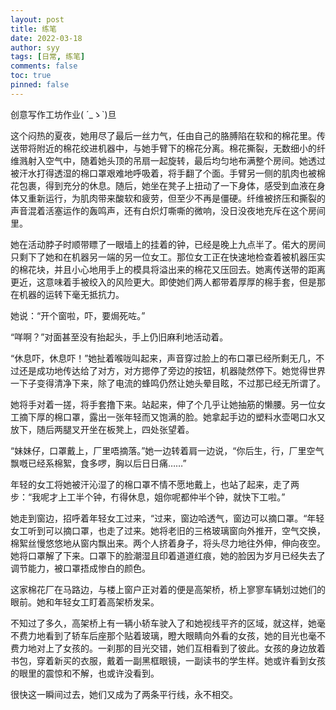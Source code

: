 ```yaml
---
layout: post
title: 练笔
date: 2022-03-18
author: syy
tags: [日常, 练笔]
comments: false
toc: true
pinned: false
---
```


创意写作工坊作业( ´_ゝ`)旦

<!-- more -->

这个闷热的夏夜，她用尽了最后一丝力气，任由自己的胳膊陷在软和的棉花里。传送带将附近的棉花绞进机器中，与她手臂下的棉花分离。棉花撕裂，无数细小的纤维溅射入空气中，随着她头顶的吊扇一起旋转，最后均匀地布满整个房间。她透过被汗水打得透湿的棉口罩艰难地呼吸着，将手翻了个面。手臂另一侧的肌肉也被棉花包裹，得到充分的休息。随后，她坐在凳子上扭动了一下身体，感受到血液在身体又重新运行，为肌肉带来酸软和疲劳，但至少不再是僵硬。纤维被挤压和撕裂的声音混着活塞运作的轰鸣声，还有白炽灯嘶嘶的微响，没日没夜地充斥在这个房间里。

她在活动脖子时顺带瞟了一眼墙上的挂着的钟，已经是晚上九点半了。偌大的房间只剩下了她和在机器另一端的另一位女工。那位女工正在快速地检查着被机器压实的棉花块，并且小心地用手上的模具将溢出来的棉花又压回去。她离传送带的距离更近，这意味着手被绞入的风险更大。即使她们两人都带着厚厚的棉手套，但是那在机器的运转下毫无抵抗力。

她说：“开个窗啦，吓，要焗死咗。”

“咩啊？”对面甚至没有抬起头，手上仍旧麻利地活动着。

“休息吓，休息吓！”她扯着喉咙叫起来，声音穿过脸上的布口罩已经所剩无几，不过还是成功地传达给了对方，对方摁停了旁边的按钮，机器陡然停下。她觉得世界一下子变得清净下来，除了电流的蜂鸣仍然让她头晕目眩，不过那已经无所谓了。

她将手对着一搓，将手套撸下来。站起来，伸了个几乎让她抽筋的懒腰。另一位女工摘下厚的棉口罩，露出一张年轻而又饱满的脸。她拿起手边的塑料水壶喝口水又放下，随后两腿叉开坐在板凳上，四处张望着。

“妹妹仔，口罩戴上，厂里唔摘落。”她一边转着肩一边说，“你后生，行，厂里空气飘嘅已经系棉絮，食多啰，胸以后日日痛……”

年轻的女工将她被汗沁湿了的棉口罩不情不愿地戴上，也站了起来，走了两步：“我呢才上工半个钟，冇得休息，姐你呢都仲半个钟，就快下工啦。”

她走到窗边，招呼着年轻女工过来，“过来，窗边哈透气，窗边可以摘口罩。“年轻女工听到可以摘口罩，也走了过来。她将老旧的三格玻璃窗向外推开，空气交换，棉絮丝慢悠悠地从窗内飘出来。两个人挤着身子，将头尽力地往外伸，伸向夜空。她将口罩解了下来。口罩下的脸潮湿且印着道道红痕，她的脸因为岁月已经失去了调节能力，被口罩捂成惨白的颜色。

这家棉花厂在马路边，与楼上窗户正对着的便是高架桥，桥上寥寥车辆划过她们的眼前。她和年轻女工盯着高架桥发呆。

不知过了多久，高架桥上有一辆小轿车驶入了和她视线平齐的区域，就这样，她毫不费力地看到了轿车后座那个贴着玻璃，瞪大眼睛向外看的女孩，她的目光也毫不费力地对上了女孩的。一刹那的目光交错，她们互相看到了彼此。女孩的身边放着书包，穿着新买的衣服，戴着一副黑框眼镜，一副读书的学生样。她或许看到女孩的眼里的震惊和不解，也或许没看到。

很快这一瞬间过去，她们又成为了两条平行线，永不相交。